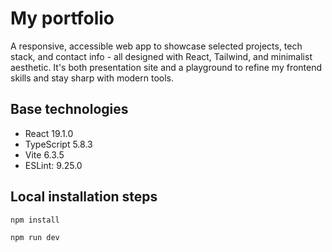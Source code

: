 # My portfolio

A responsive, accessible web app to showcase selected projects, tech stack, and contact info - all designed with React, Tailwind, and minimalist aesthetic. It's both presentation site and a playground to refine my frontend skills and stay sharp with modern tools.

## Base technologies

- React 19.1.0
- TypeScript 5.8.3
- Vite 6.3.5
- ESLint: 9.25.0

## Local installation steps

```npm
npm install
```

```npm
npm run dev
```